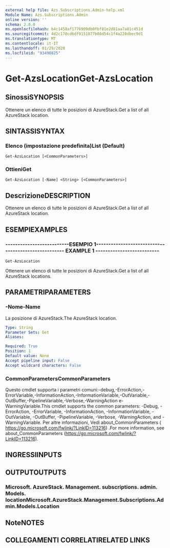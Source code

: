 ```yaml
---
external help file: Azs.Subscriptions.Admin-help.xml
Module Name: Azs.Subscriptions.Admin
online version: ''
schema: 2.0.0
ms.openlocfilehash: b4c1458af1776909db0fbf81e2d81aa7a81c451d
ms.sourcegitcommit: 4d2c178cd6df9151877b08d54c1f4a228dbec9d1
ms.translationtype: MT
ms.contentlocale: it-IT
ms.lasthandoff: 01/29/2020
ms.locfileid: "93490825"
---
```

# <span data-ttu-id="d6281-101">Get-AzsLocation</span><span class="sxs-lookup"><span data-stu-id="d6281-101">Get-AzsLocation</span></span>

## <span data-ttu-id="d6281-102">Sinossi</span><span class="sxs-lookup"><span data-stu-id="d6281-102">SYNOPSIS</span></span>
<span data-ttu-id="d6281-103">Ottenere un elenco di tutte le posizioni di AzureStack.</span><span class="sxs-lookup"><span data-stu-id="d6281-103">Get a list of all AzureStack location.</span></span>

## <span data-ttu-id="d6281-104">SINTASSI</span><span class="sxs-lookup"><span data-stu-id="d6281-104">SYNTAX</span></span>

### <span data-ttu-id="d6281-105">Elenco (impostazione predefinita)</span><span class="sxs-lookup"><span data-stu-id="d6281-105">List (Default)</span></span>
```
Get-AzsLocation [<CommonParameters>]
```

### <span data-ttu-id="d6281-106">Ottieni</span><span class="sxs-lookup"><span data-stu-id="d6281-106">Get</span></span>
```
Get-AzsLocation [-Name] <String> [<CommonParameters>]
```

## <span data-ttu-id="d6281-107">Descrizione</span><span class="sxs-lookup"><span data-stu-id="d6281-107">DESCRIPTION</span></span>
<span data-ttu-id="d6281-108">Ottenere un elenco di tutte le posizioni di AzureStack.</span><span class="sxs-lookup"><span data-stu-id="d6281-108">Get a list of all AzureStack location.</span></span>

## <span data-ttu-id="d6281-109">ESEMPI</span><span class="sxs-lookup"><span data-stu-id="d6281-109">EXAMPLES</span></span>

### <span data-ttu-id="d6281-110">--------------------------ESEMPIO 1--------------------------</span><span class="sxs-lookup"><span data-stu-id="d6281-110">-------------------------- EXAMPLE 1 --------------------------</span></span>
```
Get-AzsLocation
```

<span data-ttu-id="d6281-111">Ottenere un elenco di tutte le posizioni di AzureStack.</span><span class="sxs-lookup"><span data-stu-id="d6281-111">Get a list of all AzureStack locations.</span></span>

## <span data-ttu-id="d6281-112">PARAMETRI</span><span class="sxs-lookup"><span data-stu-id="d6281-112">PARAMETERS</span></span>

### <span data-ttu-id="d6281-113">-Nome</span><span class="sxs-lookup"><span data-stu-id="d6281-113">-Name</span></span>
<span data-ttu-id="d6281-114">La posizione di AzureStack.</span><span class="sxs-lookup"><span data-stu-id="d6281-114">The AzureStack location.</span></span>

```yaml
Type: String
Parameter Sets: Get
Aliases: 

Required: True
Position: 1
Default value: None
Accept pipeline input: False
Accept wildcard characters: False
```

### <span data-ttu-id="d6281-115">CommonParameters</span><span class="sxs-lookup"><span data-stu-id="d6281-115">CommonParameters</span></span>
<span data-ttu-id="d6281-116">Questo cmdlet supporta i parametri comuni:-debug,-ErrorAction,-ErrorVariable,-InformationAction,-InformationVariable,-OutVariable,-OutBuffer,-PipelineVariable,-Verbose,-WarningAction e-WarningVariable.</span><span class="sxs-lookup"><span data-stu-id="d6281-116">This cmdlet supports the common parameters: -Debug, -ErrorAction, -ErrorVariable, -InformationAction, -InformationVariable, -OutVariable, -OutBuffer, -PipelineVariable, -Verbose, -WarningAction, and -WarningVariable.</span></span> <span data-ttu-id="d6281-117">Per altre informazioni, Vedi about_CommonParameters ( https://go.microsoft.com/fwlink/?LinkID=113216) .</span><span class="sxs-lookup"><span data-stu-id="d6281-117">For more information, see about_CommonParameters (https://go.microsoft.com/fwlink/?LinkID=113216).</span></span>

## <span data-ttu-id="d6281-118">INGRESSI</span><span class="sxs-lookup"><span data-stu-id="d6281-118">INPUTS</span></span>

## <span data-ttu-id="d6281-119">OUTPUT</span><span class="sxs-lookup"><span data-stu-id="d6281-119">OUTPUTS</span></span>

### <span data-ttu-id="d6281-120">Microsoft. AzureStack. Management. subscriptions. admin. Models. location</span><span class="sxs-lookup"><span data-stu-id="d6281-120">Microsoft.AzureStack.Management.Subscriptions.Admin.Models.Location</span></span>

## <span data-ttu-id="d6281-121">Note</span><span class="sxs-lookup"><span data-stu-id="d6281-121">NOTES</span></span>

## <span data-ttu-id="d6281-122">COLLEGAMENTI CORRELATI</span><span class="sxs-lookup"><span data-stu-id="d6281-122">RELATED LINKS</span></span>

